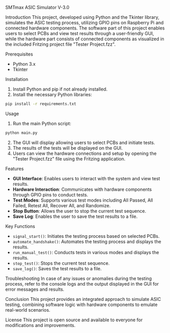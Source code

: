 SMTmax ASIC Simulator V-3.0

Introduction
This project, developed using Python and the Tkinter library, simulates the ASIC testing process, utilizing GPIO pins on Raspberry Pi and connected hardware components. The software part of this project enables users to select PCBs and view test results through a user-friendly GUI, while the hardware part consists of connected components as visualized in the included Fritzing project file "Tester Project.fzz".

Prerequisites
- Python 3.x
- Tkinter

Installation
1. Install Python and pip if not already installed.
2. Install the necessary Python libraries:
```bash
pip install -r requirements.txt
```

Usage
1. Run the main Python script:
```bash
python main.py
```
2. The GUI will display allowing users to select PCBs and initiate tests.
3. The results of the tests will be displayed on the GUI.
4. Users can view the hardware connections and setup by opening the "Tester Project.fzz" file using the Fritzing application.

Features
- **GUI Interface**: Enables users to interact with the system and view test results.
- **Hardware Interaction**: Communicates with hardware components through GPIO pins to conduct tests.
- **Test Modes**: Supports various test modes including All Passed, All Failed, Retest All, Recover All, and Randomize.
- **Stop Button**: Allows the user to stop the current test sequence.
- **Save Log**: Enables the user to save the test results to a file.


Key Functions
- `signal_start()`: Initiates the testing process based on selected PCBs.
- `automate_handshake()`: Automates the testing process and displays the results.
- `run_manual_test()`: Conducts tests in various modes and displays the results.
- `stop_test()`: Stops the current test sequence.
- `save_log()`: Saves the test results to a file.

Troubleshooting
In case of any issues or anomalies during the testing process, refer to the console logs and the output displayed in the GUI for error messages and results.

Conclusion
This project provides an integrated approach to simulate ASIC testing, combining software logic with hardware components to emulate real-world scenarios.

License
This project is open source and available to everyone for modifications and improvements.
